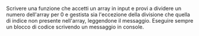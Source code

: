 Scrivere una funzione che accetti un array in input
e provi a dividere un numero dell'array per 0 
e gestista sia l'eccezione della divisione che quella di indice non presente nell'array, 
leggendone il messaggio. Eseguire sempre un blocco di codice scrivendo un messaggio in console.